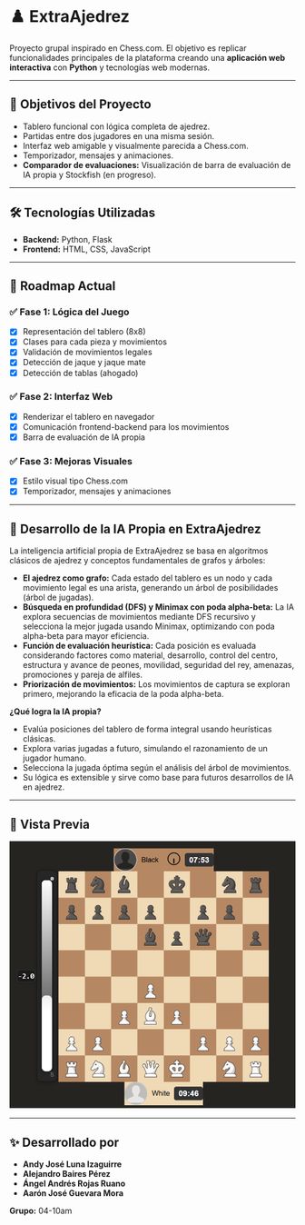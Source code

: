 # ♟️ ExtraAjedrez

Proyecto grupal inspirado en Chess.com. El objetivo es replicar funcionalidades principales de la plataforma creando una **aplicación web interactiva** con **Python** y tecnologías web modernas.

---

## 🚀 Objetivos del Proyecto

- Tablero funcional con lógica completa de ajedrez.
- Partidas entre dos jugadores en una misma sesión.
- Interfaz web amigable y visualmente parecida a Chess.com.
- Temporizador, mensajes y animaciones.
- **Comparador de evaluaciones:** Visualización de barra de evaluación de IA propia y Stockfish (en progreso).

---

## 🛠️ Tecnologías Utilizadas

- **Backend:** Python, Flask
- **Frontend:** HTML, CSS, JavaScript

---

## 📅 Roadmap Actual

### ✅ Fase 1: Lógica del Juego
- [x] Representación del tablero (8x8)
- [x] Clases para cada pieza y movimientos
- [x] Validación de movimientos legales
- [x] Detección de jaque y jaque mate
- [x] Detección de tablas (ahogado)

### ✅ Fase 2: Interfaz Web
- [x] Renderizar el tablero en navegador
- [x] Comunicación frontend-backend para los movimientos
- [x] Barra de evaluación de IA propia

### ✅ Fase 3: Mejoras Visuales
- [x] Estilo visual tipo Chess.com
- [x] Temporizador, mensajes y animaciones

---

## 🤖 Desarrollo de la IA Propia en ExtraAjedrez

La inteligencia artificial propia de ExtraAjedrez se basa en algoritmos clásicos de ajedrez y conceptos fundamentales de grafos y árboles:

- **El ajedrez como grafo:** Cada estado del tablero es un nodo y cada movimiento legal es una arista, generando un árbol de posibilidades (árbol de jugadas).
- **Búsqueda en profundidad (DFS) y Minimax con poda alpha-beta:** La IA explora secuencias de movimientos mediante DFS recursivo y selecciona la mejor jugada usando Minimax, optimizando con poda alpha-beta para mayor eficiencia.
- **Función de evaluación heurística:** Cada posición es evaluada considerando factores como material, desarrollo, control del centro, estructura y avance de peones, movilidad, seguridad del rey, amenazas, promociones y pareja de alfiles.
- **Priorización de movimientos:** Los movimientos de captura se exploran primero, mejorando la eficacia de la poda alpha-beta.

**¿Qué logra la IA propia?**

- Evalúa posiciones del tablero de forma integral usando heurísticas clásicas.
- Explora varias jugadas a futuro, simulando el razonamiento de un jugador humano.
- Selecciona la jugada óptima según el análisis del árbol de movimientos.
- Su lógica es extensible y sirve como base para futuros desarrollos de IA en ajedrez.

---

## 📸 Vista Previa

![Vista previa de ExtraAjedrez](image.png)

---

## ✨ Desarrollado por

- **Andy José Luna Izaguirre**
- **Alejandro Baires Pérez**
- **Ángel Andrés Rojas Ruano**
- **Aarón José Guevara Mora**

**Grupo:** 04-10am
